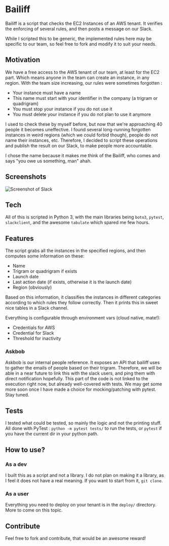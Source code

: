 # Bailiff
Bailiff is a script that checks the EC2 Instances of an AWS tenant. It verifies the enforcing of several rules, and then posts a message on our Slack. 

While I scripted this to be generic, the implemented rules here may be specific to our team, so feel free to fork and modify it to suit your needs.

## Motivation
We have a free access to the AWS tenant of our team, at least for the EC2 part. Which means anyone in the team can create an instance, in any region. With the team size increasing, our rules were sometimes forgotten : 
 - Your instance must have a name
 - This name must start with your identifier in the company (a trigram or quadrigram)
 - You must stop your instance if you do not use it
 - You must delete your instance if you do not plan to use it anymore

I used to check these by myself before, but now that we're approaching 40 people it becomes uneffective. I found several long-running forgotten instances in weird regions (which we could forbid though), people do not name their instances, etc. Therefore, I decided to script these operations and publish the result on our Slack, to make people more accountable.

I chose the name because it makes me think of the Bailiff, who comes and says "you owe us something, man" ahah.

## Screenshots
![Screenshot of Slack](/../screenshots/assets/capture.png?raw=true)

## Tech
All of this is scripted in Python 3, with the main libraries being `boto3`, `pytest`, `slackclient`, and the awesome `tabulate` which spared me few hours.

## Features
The script grabs all the instances in the specified regions, and then computes some information on these:
- Name
- Trigram or quadrigram if exists
- Launch date
- Last action date (if exists, otherwise it is the launch date)
- Region (obviously)

Based on this information, it classifies the instances in different categories according to which rules they follow correctly. Then it prints this in sweet nice tables in a Slack channel.

Everything is configurable through environment vars (cloud native, mate!):
- Credentials for AWS
- Credential for Slack
- Threshold for inactivity

### Askbob
Askbob is our internal people reference. It exposes an API that bailiff uses to gather the emails of people based on their trigram. Therefore, we will be able in a near future to link this with the slack users, and ping them with direct notification hopefully.
This part of the code is not linked to the execution right now, but already well-covered with tests. We may get some more soon once I have made a choice for mocking/patching with pytest. Stay tuned.

## Tests
I tested what could be tested, so mainly the logic and not the printing stuff. All done with PyTest : `python -m pytest tests/` to run the tests, or `pytest` if you have the current dir in your python path.

## How to use?
### As a dev
I built this as a script and not a library. I do not plan on making it a library, as I feel it does not have a real meaning. If you want to start from it, `git clone`.

### As a user
Everything you need to deploy on your tenant is in the `deploy/` directory. More to come on this topic.

## Contribute
Feel free to fork and contribute, that would be an awesome reward!


